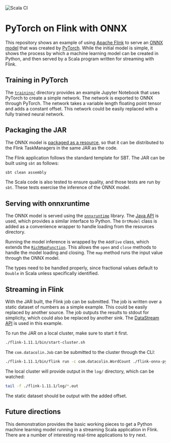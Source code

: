 ![Scala CI](https://github.com/cjermain/flink-onnx-pytorch/workflows/Scala%20CI/badge.svg)

# PyTorch on Flink with ONNX

This repository shows an example of using [Apache Flink][1] to serve an [ONNX model][2]
that was created by [PyTorch][3]. While the initial model is simple, it shows the
process by which a machine learning model can be created in Python, and then
served by a Scala program written for streaming with Flink.

[1]: https://flink.apache.org/
[2]: https://onnx.ai/
[3]: https://pytorch.org/

## Training in PyTorch

The [`training/`](./training) directory provides an example Jupyter Notebook
that uses PyTorch to create a simple network. The network is exported to ONNX
through PyTorch. The network takes a variable length floating point tensor
and adds a constant offset. This network could be easily replaced with a fully
trained neural network.

## Packaging the JAR

The ONNX model is [packaged as a resource](./src/main/resources/), so that it can be
distributed to the Flink TaskManagers in the same JAR as the code.

The Flink application follows the standard template for SBT. The JAR can be built
using `sbt` as follows:

```bash
sbt clean assembly
```

The Scala code is also tested to ensure quality, and those tests are run by `sbt`.
These tests exercise the inference of the ONNX model.

## Serving with onnxruntime

The ONNX model is served using the [`onnxruntime`][4] library. The [Java API][5]
is used, which provides a similar interface to Python. The `OrtModel` class is added as a
convenience wrapper to handle loading from the resources directory.

Running the model inference is wrapped by the `AddFive` class, which extends the
[`RichMapFunction`][6]. This allows the `open` and `close` methods to handle the model
loading and closing. The `map` method runs the input value through the ONNX model.

The types need to be handled properly, since fractional values default to `Double`
in Scala unless specifically identified.

[4]: https://github.com/microsoft/onnxruntime
[5]: https://github.com/microsoft/onnxruntime/blob/master/docs/Java_API.md
[6]: https://ci.apache.org/projects/flink/flink-docs-release-1.11/api/java/org/apache/flink/api/common/functions/RichMapFunction.html

## Streaming in Flink

With the JAR built, the Flink job can be submitted. The job is written over a static
dataset of numbers as a simple example. This could be easily replaced by another source.
The job outputs the results to stdout for simplicity, which could also be replaced by
another sink. The [DataStream API][7] is used in this example.

To run the JAR on a local cluster, make sure to start it first.

```bash
./flink-1.11.1/bin/start-cluster.sh
```

The `com.datacolin.Job` can be submitted to the cluster through the CLI:

```bash
./flink-1.11.1/bin/flink run -c com.datacolin.WordCount ./flink-onnx-pytorch/target/scala-2.11/flink-onnx-pytorch-assembly-0.0.1.jar
```

The local cluster will provide output in the `log/` directory, which can be watched:

```bash
tail -f ./flink-1.11.1/log/*.out
```

The static dataset should be output with the added offset.

[7]: https://ci.apache.org/projects/flink/flink-docs-release-1.11/dev/datastream_api.html

## Future directions

This demonstration provides the basic working pieces to get a Python machine learning
model running in a streaming Scala application in Flink. There are a number of
interesting real-time applications to try next.
